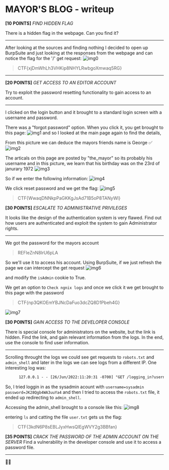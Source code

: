 # MAYOR'S BLOG - writeup
**[10 POINTS]** *FIND HIDDEN FLAG*

There is a hidden flag in the webpage. Can you find it?
___
After looking at the sources and finding nothing I decided to open up BurpSuite and just looking at the responses from the webpage and can notice the flag for the '/' get request:
![img0](https://github.com/LeonGurin/My-CTF-challenge-Writeups/blob/main/Hacky%20Holidays%20-%20Unlock%20the%20City/MAYOR'S%20BLOG/images/img0.png)

> CTF{xjDmWhLh3VHKip8NHYLRwbgoXmwaq5RG}
___
**[20 POINTS]** *GET ACCESS TO AN EDITOR ACCOUNT*

Try to exploit the password resetting functionality to gain access to an account.
___
I clicked on the login button and it brought to a standard login screen with a 
username and password.

There was a "forgot password" option. When you click it, you get brought to this page:
![img1](https://github.com/LeonGurin/My-CTF-challenge-Writeups/blob/main/Hacky%20Holidays%20-%20Unlock%20the%20City/MAYOR'S%20BLOG/images/img1.png)
and so I looked at the main page again to find the details, 

From this picture we can deduce the mayors friends name is George ✅
![img2](https://github.com/LeonGurin/My-CTF-challenge-Writeups/blob/main/Hacky%20Holidays%20-%20Unlock%20the%20City/MAYOR'S%20BLOG/images/img2.png)

The articals on this page are posted by "the_mayor" so its probably his username and in this picture, we learn that his birthday was on the 23rd of janurary 1972
![img3](https://github.com/LeonGurin/My-CTF-challenge-Writeups/blob/main/Hacky%20Holidays%20-%20Unlock%20the%20City/MAYOR'S%20BLOG/images/img3.png)

So if we enter the following information:
![img4](https://github.com/LeonGurin/My-CTF-challenge-Writeups/blob/main/Hacky%20Holidays%20-%20Unlock%20the%20City/MAYOR'S%20BLOG/images/img4.png)

We click reset password and we get the flag:
![img5](https://github.com/LeonGurin/My-CTF-challenge-Writeups/blob/main/Hacky%20Holidays%20-%20Unlock%20the%20City/MAYOR'S%20BLOG/images/img5.png)
> CTF{WwaqDNNkpPaGKKgJsAd71B5oP8TANyWl}

**[30 POINTS]** *ESCALATE TO ADMINISTRATIVE PRIVILEGES*

It looks like the design of the authentication system is very flawed. Find out how users are authenticated and exploit the system to gain Administrator rights.
___
We got the password for the mayors account 
> REFIeZnN8lrU6pLA

So we'll use it to access his account.
Using BurpSuite, if we just refresh the page we can intercept the get request 
![img6](https://github.com/LeonGurin/My-CTF-challenge-Writeups/blob/main/Hacky%20Holidays%20-%20Unlock%20the%20City/MAYOR'S%20BLOG/images/img6.png)

and modify the `isAdmin` cookie to True.

We get an option to `Check ngnix logs` and once we click it we get brought to this page with the password
> CTF{np3QKOEmYBJNcDaFuo3dcZQ8D1Pbeh4G}

![img7](https://github.com/LeonGurin/My-CTF-challenge-Writeups/blob/main/Hacky%20Holidays%20-%20Unlock%20the%20City/MAYOR'S%20BLOG/images/img7.png)

**[30 POINTS]** *GAIN ACCESS TO THE DEVELOPER CONSOLE*

There is special console for administrators on the website, but the link is hidden. Find the link, and gain relevant information from the logs. In the end, use the console to find user information.
___
Scrolling throught the logs we could see get requests to `robots.txt` and `admin_shell` and later in the logs we can see logs from a different IP. One interesting log was: 
```HTML
      127.0.0.1 - - [26/Jun/2022:11:20:31 -0700] "GET /logging_in?username=sysadmin&password=JK28Qgb4WA3uuYa4 HTTP/1.1" 302 208 "http://mayorblog.local/login" "Mozilla/5.0 (X11; Ubuntu; Linux x86_64; rv:99.0) Gecko/20100101 Firefox/99.0"
```
So, I tried loggin in as the sysadmin acount with `username=sysadmin password=JK28Qgb4WA3uuYa4` and then I tried to access the `robots.txt` file, it ended up redirecting to `admin_shell`. 

Accessing the admin_shell brought to a console like this:
![img8](https://github.com/LeonGurin/My-CTF-challenge-Writeups/blob/main/Hacky%20Holidays%20-%20Unlock%20the%20City/MAYOR'S%20BLOG/images/img8.png)

entering `ls` and catting the file `user.txt` gets us the flag:
> CTF{3kdN6P8sEBLJyxHwsQlEgWVY2g3BBfan}

**[35 POINTS]** *CRACK THE PASSWORD OF THE ADMIN ACCOUNT ON THE SERVER* 
Find a vulnerability in the developer console and use it to access a password file.
___

🤷‍♂️
